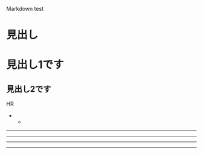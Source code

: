 Markdown test

# 見出し



見出し1です
=============
見出し2です
-------------

HR
* * 
***
*****
- - -
---------------------------------------
